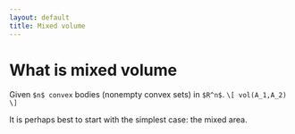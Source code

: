 ```yaml
---
layout: default
title: Mixed volume
---
```


What is mixed volume
====================

Given `$n$ convex` bodies (nonempty convex sets) in `$R^n$`.
`\[
    vol(A_1,A_2)
\]`


It is perhaps best to start with the simplest case: the mixed area.
